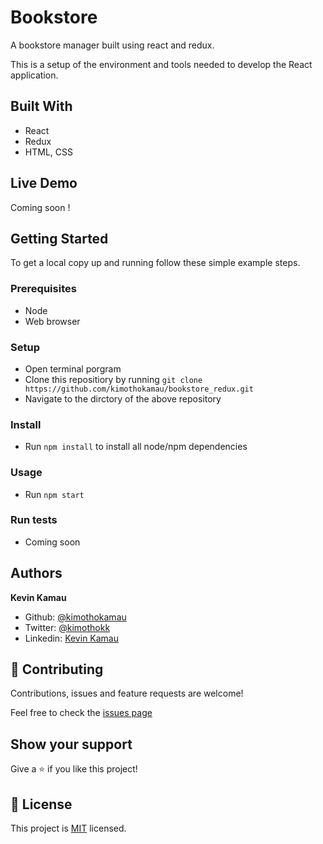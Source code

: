 # Bookstore

A bookstore manager built using react and redux. 

This is a setup of the environment and tools needed to develop the React application.

<!-- ![screenshot](./src/assets/screenshot2.png) -->


## Built With


- React
- Redux
- HTML, CSS


## Live Demo

Coming soon !

## Getting Started

To get a local copy up and running follow these simple example steps.

### Prerequisites
- Node
- Web browser

### Setup
- Open terminal porgram
- Clone this repositiory by running `git clone https://github.com/kimothokamau/bookstore_redux.git `
- Navigate to the dirctory of the above repository


### Install
- Run `npm install` to install all node/npm dependencies


### Usage
- Run `npm start`

### Run tests
- Coming soon


## Authors
 
**Kevin Kamau**
- Github: [@kimothokamau](https://github.com/kimothokamau)
- Twitter: [@kimothokk](https://twitter.com/kimothokk)
- Linkedin: [Kevin Kamau](https://www.linkedin.com/in/kevinkamauk/)

## 🤝 Contributing

Contributions, issues and feature requests are welcome!

Feel free to check the [issues page](https://github.com/kimothokamau/mathmagicians/issues)

## Show your support

Give a ⭐️ if you like this project!


## 📝 License

This project is [MIT](https://es.wikipedia.org/wiki/Licencia_MIT) licensed.